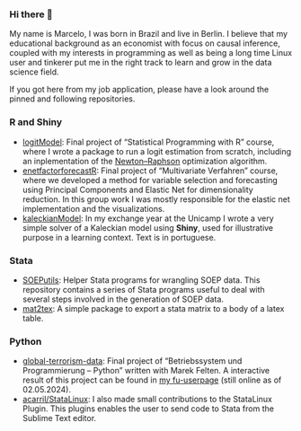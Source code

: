 ### Hi there 👋

My name is Marcelo, I was born in Brazil and live in Berlin. I believe that my educational background as an economist with focus on causal inference, coupled with my interests in programming as well as being a long time Linux user and tinkerer put me in the right track to learn and grow in the data science field. 

If you got here from my job application, please have a look around the pinned and following repositories. 

### R and Shiny

- [logitModel](https://github.com/avila/logitModel): Final project of “Statistical Programming with R” course, where I wrote a package to run a logit estimation from scratch, including an inplementation of the [Newton–Raphson](https://en.wikipedia.org/wiki/Newton%27s_method) optimization algorithm.
- [enetfactorforecastR](https://github.com/avila/enetfactorforecastR): Final project of “Multivariate Verfahren” course, where we developed a method for variable selection and forecasting using Principal Components and Elastic Net for dimensionality reduction. In this group work I was mostly responsible for the elastic net implementation and the visualizations.
- [kaleckianModel](https://github.com/avila/kaleckianModel): In my exchange year at the Unicamp I wrote a very simple solver of a Kaleckian model using **Shiny**, used for illustrative purpose in a learning context. Text is in portuguese. 


### Stata

- [SOEPutils](https://github.com/avila/SOEPutils/): Helper Stata programs for wrangling SOEP data. This repository contains a series of Stata programs useful to deal with several steps involved in the generation of SOEP data.
- [mat2tex](https://github.com/avila/mat2tex): A simple package to export a stata matrix to a body of a latex table.


### Python

- [global-terrorism-data](https://github.com/avila/global-terrorism-data): Final project of “Betriebssystem und Programmierung – Python” written with Marek Felten. A interactive result of this project can be found in [my fu-userpage](http://userpage.fu-berlin.de/avila/py/map_europe.html) (still online as of 02.05.2024).
- [acarril/StataLinux](https://github.com/acarril/StataLinux/pulls?q=is%3Apr+author%3Aavila): I also made small contributions to the StataLinux Plugin. This plugins enables the user to send code to Stata from the Sublime Text editor. 
